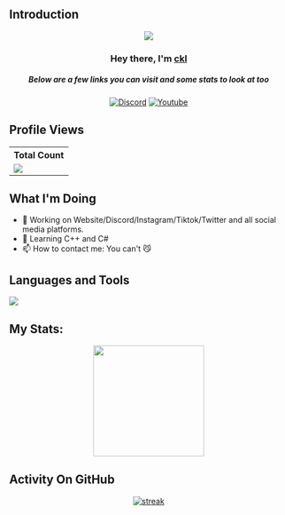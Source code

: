 ## Introduction
<p align="center">
<img src="https://media1.tenor.com/m/uyrB9E4GThcAAAAd/cat-kitten.gif" /></a>
</p>

<h3 align="center">Hey there, I'm <a href="https://github.com/Yan-Jobs">ckl</a></h3>
<h5 align="center">Below are a few links you can visit and some stats to look at too</h5>

<p align="center">
  <a href="https://discord.gg/cakal"><img alt="Discord" title="Discord" src="https://img.shields.io/badge/-Discord-7289DA?style=for-the-badge&logo=discord&logoColor=white"/></a>
  <a href="https://www.youtube.com/c/404"><img alt="Youtube" title="Youtube" src="https://img.shields.io/badge/-Youtube-FF0000?style=for-the-badge&logo=youtube&logoColor=white"/></a>
 </p>
 
## Profile Views


  <table>
    <tr>
      <!-- <th>Profile Views</th> -->
      <th>Total Count</th>
    </tr>
    <tr>
      <!-- <td>
        <div align="center">
          <a href="https://github.com/Yan-Jobs"><img src="https://github.com/Thinkright20.png" alt="@Yan-Jobs" width="52" /></a>
          <br />
          <a align="center" href="https://github.com/Yan-Jobs"><b>Canquest</b></a>
        </b>
      </td> -->
      <!-- Profile Views -->
      <td>
         <a href="https://github.com/Yan-Jobs"> <img src="https://komarev.com/ghpvc/?username=thinkright20&style=for-the-badge&color=brightgreen"> </a>
      </td>
    </tr>
  </table>
  
## What I'm Doing

- 🔭 Working on Website/Discord/Instagram/Tiktok/Twitter and all social media platforms.
- 🌱 Learning C++ and C#
- 📫 How to contact me: You can't 😼

## Languages and Tools

<p align="left"> <a href="https://github.com/Yan-Jobs"><img src="https://skillicons.dev/icons?i=vscode,replit,github,mongodb,css,html,js,express,bots,nodejs"> </a> </p>

## My Stats:
<p align="center">
<img height="200px" src="https://github-readme-stats.vercel.app/api?username=Yan-Jobs&hide_border=true&show_icons=true&count_private=true&theme=gruvbox&bg_color=151515">
</p>

## Activity On GitHub

<p align="center">
  <a href="https://github.com/Yan-Jobs">      
<img title="stats" alt="streak" src="https://github-readme-streak-stats.herokuapp.com/?user=Yan-Jobs&theme=dark&hide_border=true&stroke=f53b3b"/>
</a> 
</p>
